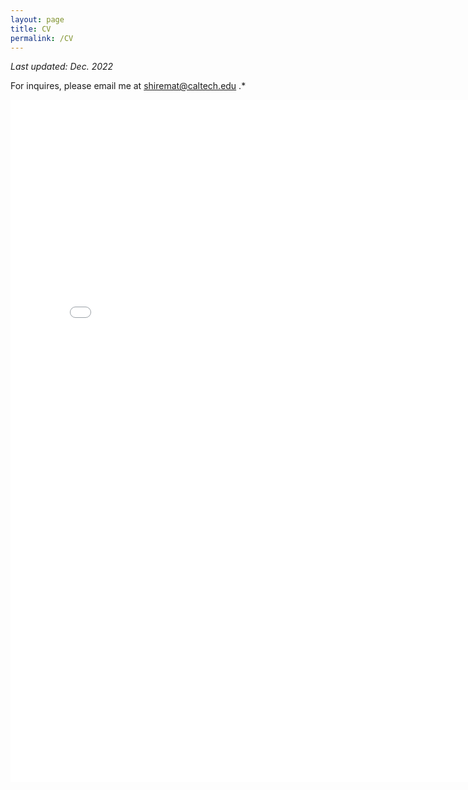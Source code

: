 ```yaml
---
layout: page
title: CV
permalink: /CV
---
```


*Last updated: Dec. 2022*

For inquires, please email me at shiremat@caltech.edu   .*<br/>

<center>
<embed src="{{site.github_url}}/assets/img/Resume.pdf" width="790 px" height="1092px" />
</center>